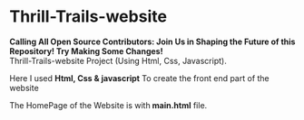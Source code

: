 # Thrill-Trails-website 
<b>Calling All Open Source Contributors: Join Us in Shaping the Future of this Repository! Try Making Some Changes!</b> <br>
Thrill-Trails-website Project (Using Html, Css, Javascript).

Here I used <b>Html, Css & javascript</b> To create the front end part of the website 

The HomePage of the Website is with<b> main.html</b> file.


